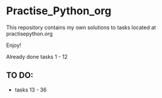 # Practise_Python_org
This repository contains my own solutions to tasks located at practisepython.org

Enjoy!

Already done tasks 1 - 12

## TO DO:
- tasks 13 - 36
